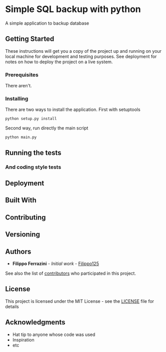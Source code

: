 # Simple SQL backup with python

A simple application to backup database

## Getting Started

These instructions will get you a copy of the project up and running on your local machine for development and testing purposes. See deployment for notes on how to deploy the project on a live system.

### Prerequisites
There aren't.
### Installing

There are two ways to install the application. 
First with setuptools

```
python setup.py install
```

Second way, run directly the main script

```
python main.py
```


## Running the tests
### And coding style tests
## Deployment
## Built With
## Contributing
## Versioning
## Authors

* **Filippo Ferrazini** - *Initial work* - [Filippo125](https://github.com/Filippo125)

See also the list of [contributors](https://github.com/your/project/contributors) who participated in this project.

## License

This project is licensed under the MIT License - see the [LICENSE](LICENSE) file for details

## Acknowledgments

* Hat tip to anyone whose code was used
* Inspiration
* etc

